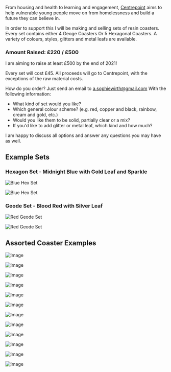 From housing and health to learning and engagement, [Centrepoint](https://centrepoint.org.uk/) aims to help vulnerable young people move on from homelessness and build a future they can believe in.

In order to support this I will be making and selling sets of resin coasters. Every set contains either 4 Geoge Coasters Or 5 Hexagonal Coasters. A variety of colours, styles, glitters and metal leafs are available.

### Amount Raised: £220 / £500
I am aiming to raise at least £500 by the end of 2021!


Every set will cost £45. All proceeds will go to Centrepoint, with the exceptions of the raw material costs.

How do you order? 
Just send an email to [a.sophiewirth@gmail.com](mailto:a.sophiewirth@gmail.com) With the following information:
- What kind of set would you like?
- Which general colour scheme? (e.g. red, copper and black, rainbow, cream and gold, etc.)
- Would you like them to be solid, partially clear or a mix?
- If you'd like to add glitter or metal leaf, which kind and how much?


I am happy to discuss all options and answer any questions you may have as well.

## Example Sets

### Hexagon Set - Midnight Blue with Gold Leaf and Sparkle

![Blue Hex Set](https://i.ibb.co/7CqZYwp/blue-hex-set-2.png)

![Blue Hex Set](https://i.ibb.co/qCRLvxS/blue-hex-set-1.png)

### Geode Set - Blood Red with Silver Leaf

![Red Geode Set](https://i.ibb.co/HYbTrTG/red-geode-set-1.png)

![Red Geode Set](https://i.ibb.co/gRqB1xj/red-geode-set-2.png)

## Assorted Coaster Examples

![Image](https://i.ibb.co/kg5FQX2/IMG-1402.png)

![Image](https://i.ibb.co/NxWKbHY/IMG-1408.png)

![Image](https://i.ibb.co/WVKGYph/IMG-1428.png)

![Image](https://i.ibb.co/0cd7sBD/IMG-1436.png)

![Image](https://i.ibb.co/1mXqZS4/IMG-1826.png)

![Image](https://i.ibb.co/W2qs9Fr/IMG-1886.png)

![Image](https://i.ibb.co/ZT10SGv/IMG-2291.png)

![Image](https://i.ibb.co/pJDhkVq/IMG-2954.png)

![Image](https://i.ibb.co/NsjbsL9/IMG-2957.png)

![Image](https://i.ibb.co/kKCsnVv/IMG-2965.png)

![Image](https://i.ibb.co/2stfSWV/IMG-2967.png)

![Image](https://i.ibb.co/s6Sy7ZV/rainbow.jpg)



